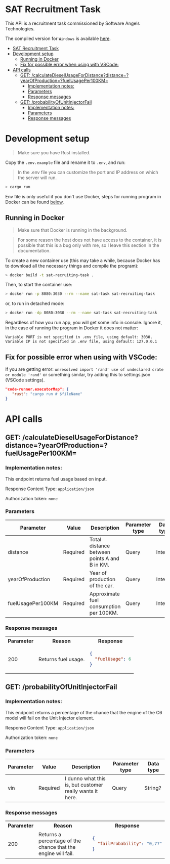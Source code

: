 # SAT Recruitment Task

This API is a recruitment task commissioned by Software Angels Technologies.

The compiled version for `Windows` is available [here](https://github.com/MASSHUU12/sat-recruiting-task/releases).

- [SAT Recruitment Task](#sat-recruitment-task)
- [Development setup](#development-setup)
  - [Running in Docker](#running-in-docker)
  - [Fix for possible error when using with VSCode:](#fix-for-possible-error-when-using-with-vscode)
- [API calls](#api-calls)
  - [GET: /calculateDieselUsageForDistance?distance=?yearOfProduction=?fuelUsagePer100KM=](#get-calculatedieselusagefordistancedistanceyearofproductionfuelusageper100km)
    - [Implementation notes:](#implementation-notes)
    - [Parameters](#parameters)
    - [Response messages](#response-messages)
  - [GET: /probabilityOfUnitInjectorFail](#get-probabilityofunitinjectorfail)
    - [Implementation notes:](#implementation-notes-1)
    - [Parameters](#parameters-1)
    - [Response messages](#response-messages-1)

# Development setup

> Make sure you have Rust installed.

Copy the `.env.example` file and rename it to `.env`, and run:

> In the .env file you can customize the port and IP address on which the server will run.

```sh
> cargo run
```

Env file is only useful if you don't use Docker, steps for running program in Docker can be found [below](#running-in-docker).

## Running in Docker

> Make sure that Docker is running in the background.

> For some reason the host does not have access to the container, it is possible that this is a bug only with me, so I leave this section in the documentation.

To create a new container use (this may take a while, because Docker has to download all the necessary things and compile the program):

```sh
> docker build -t sat-recruiting-task .
```

Then, to start the container use:

```sh
> docker run -p 8080:3030 --rm --name sat-task sat-recruiting-task
```

or, to run in detached mode:

```sh
> docker run -dp 8080:3030 --rm --name sat-task sat-recruiting-task
```

Regardless of how you run app, you will get some info in console. Ignore it, in the case of running the program in Docker it does not matter:

```text
Variable PORT is not specified in .env file, using default: 3030.
Variable IP is not specified in .env file, using default: 127.0.0.1
```

## Fix for possible error when using with VSCode:

If you are getting error: `unresolved import 'rand' use of undeclared crate or module 'rand'` or something similar, try adding this to settings.json (VSCode settings).

```json
"code-runner.executorMap": {
   "rust": "cargo run # $fileName"
}
```

# API calls

## GET: /calculateDieselUsageForDistance?distance=?yearOfProduction=?fuelUsagePer100KM=

### Implementation notes:

This endpoint returns fuel usage based on input.

Response Content Type: `application/json`

Authorization token: `none`

### Parameters

| Parameter         | Value    | Description                                  | Parameter type | Data type |
| ----------------- | -------- | -------------------------------------------- | -------------- | --------- |
| distance          | Required | Total distance between points A and B in KM. | Query          | Integer   |
| yearOfProduction  | Required | Year of production of the car.               | Query          | Integer   |
| fuelUsagePer100KM | Required | Approximate fuel consumption per 100KM.      | Query          | Integer   |

### Response messages

<table>

<tr>
    <th>Parameter</th>
    <th>Reason</th>
    <th>Response</th>
</tr>

<tr>
<td>200</td>
<td>Returns fuel usage.</td>
<td>

```json
{
  "fuelUsage": 6
}
```

</td>
</tr>

</table>

## GET: /probabilityOfUnitInjectorFail

### Implementation notes:

This endpoint returns a percentage of the chance that the engine of the C6 model will fail on the Unit Injector element.

Response Content Type: `application/json`

Authorization token: `none`

### Parameters

| Parameter | Value    | Description                                              | Parameter type | Data type |
| --------- | -------- | -------------------------------------------------------- | -------------- | --------- |
| vin       | Required | I dunno what this is, but customer really wants it here. | Query          | String?   |

### Response messages

<table>

<tr>
    <th>Parameter</th>
    <th>Reason</th>
    <th>Response</th>
</tr>

<tr>
<td>200</td>
<td>Returns a percentage of the chance that the engine will fail.</td>
<td>

```json
{
  "failProbability": "0,77"
}
```

</td>
</tr>

</table>
